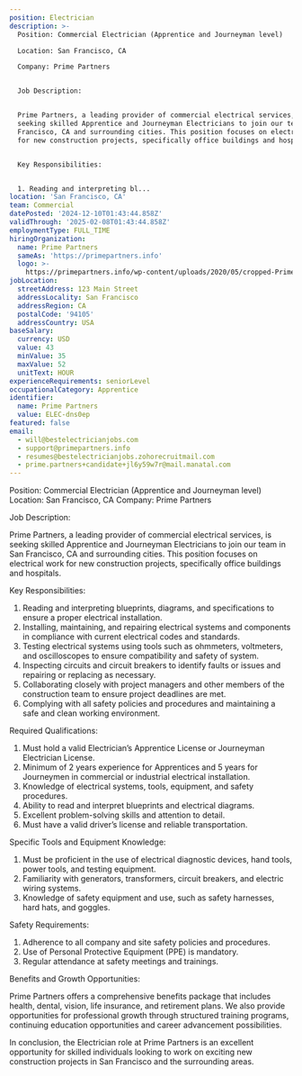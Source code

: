 ```yaml
---
position: Electrician
description: >-
  Position: Commercial Electrician (Apprentice and Journeyman level)

  Location: San Francisco, CA

  Company: Prime Partners


  Job Description:


  Prime Partners, a leading provider of commercial electrical services, is
  seeking skilled Apprentice and Journeyman Electricians to join our team in San
  Francisco, CA and surrounding cities. This position focuses on electrical work
  for new construction projects, specifically office buildings and hospitals. 


  Key Responsibilities:


  1. Reading and interpreting bl...
location: 'San Francisco, CA'
team: Commercial
datePosted: '2024-12-10T01:43:44.858Z'
validThrough: '2025-02-08T01:43:44.858Z'
employmentType: FULL_TIME
hiringOrganization:
  name: Prime Partners
  sameAs: 'https://primepartners.info'
  logo: >-
    https://primepartners.info/wp-content/uploads/2020/05/cropped-Prime-Partners-Logo-NO-BG-1-1.png
jobLocation:
  streetAddress: 123 Main Street
  addressLocality: San Francisco
  addressRegion: CA
  postalCode: '94105'
  addressCountry: USA
baseSalary:
  currency: USD
  value: 43
  minValue: 35
  maxValue: 52
  unitText: HOUR
experienceRequirements: seniorLevel
occupationalCategory: Apprentice
identifier:
  name: Prime Partners
  value: ELEC-dns0ep
featured: false
email:
  - will@bestelectricianjobs.com
  - support@primepartners.info
  - resumes@bestelectricianjobs.zohorecruitmail.com
  - prime.partners+candidate+jl6y59w7r@mail.manatal.com
---
```




Position: Commercial Electrician (Apprentice and Journeyman level)
Location: San Francisco, CA
Company: Prime Partners

Job Description:

Prime Partners, a leading provider of commercial electrical services, is seeking skilled Apprentice and Journeyman Electricians to join our team in San Francisco, CA and surrounding cities. This position focuses on electrical work for new construction projects, specifically office buildings and hospitals. 

Key Responsibilities:

1. Reading and interpreting blueprints, diagrams, and specifications to ensure a proper electrical installation.
2. Installing, maintaining, and repairing electrical systems and components in compliance with current electrical codes and standards.
3. Testing electrical systems using tools such as ohmmeters, voltmeters, and oscilloscopes to ensure compatibility and safety of system.
4. Inspecting circuits and circuit breakers to identify faults or issues and repairing or replacing as necessary.
5. Collaborating closely with project managers and other members of the construction team to ensure project deadlines are met.
6. Complying with all safety policies and procedures and maintaining a safe and clean working environment.

Required Qualifications:

1. Must hold a valid Electrician’s Apprentice License or Journeyman Electrician License.
2. Minimum of 2 years experience for Apprentices and 5 years for Journeymen in commercial or industrial electrical installation.
3. Knowledge of electrical systems, tools, equipment, and safety procedures.
4. Ability to read and interpret blueprints and electrical diagrams.
5. Excellent problem-solving skills and attention to detail.
6. Must have a valid driver’s license and reliable transportation.

Specific Tools and Equipment Knowledge:

1. Must be proficient in the use of electrical diagnostic devices, hand tools, power tools, and testing equipment.
2. Familiarity with generators, transformers, circuit breakers, and electric wiring systems.
3. Knowledge of safety equipment and use, such as safety harnesses, hard hats, and goggles.

Safety Requirements:

1. Adherence to all company and site safety policies and procedures.
2. Use of Personal Protective Equipment (PPE) is mandatory.
3. Regular attendance at safety meetings and trainings.

Benefits and Growth Opportunities:

Prime Partners offers a comprehensive benefits package that includes health, dental, vision, life insurance, and retirement plans. We also provide opportunities for professional growth through structured training programs, continuing education opportunities and career advancement possibilities.

In conclusion, the Electrician role at Prime Partners is an excellent opportunity for skilled individuals looking to work on exciting new construction projects in San Francisco and the surrounding areas.